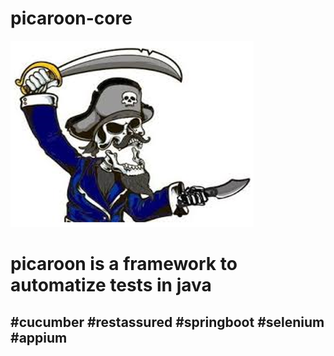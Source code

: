 # picaroon-core
![picaroon image](https://github.com/mpontoc/picaroon-core/blob/main/picaroon.png)
<h1> picaroon is a framework to automatize tests in java </h2>
<h2> #cucumber
#restassured
#springboot
#selenium
#appium </h2>


